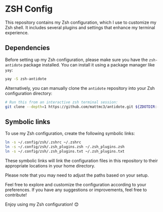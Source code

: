 # ZSH Config

This repository contains my Zsh configuration, which I use to customize my Zsh shell. It includes several plugins and settings that enhance my terminal experience.

## Dependencies

Before setting up my Zsh configuration, please make sure you have the `zsh-antidote` package installed. You can install it using a package manager like `yay`:

```bash
yay -S zsh-antidote
```

Alternatively, you can manually clone the `antidote` repository into your Zsh configuration directory:

```bash
# Run this from an interactive zsh terminal session:
git clone --depth=1 https://github.com/mattmc3/antidote.git ${ZDOTDIR:-~}/.antidote
```

## Symbolic links

To use my Zsh configuration, create the following symbolic links:

```bash
ln -s ~/.config/zsh/.zshrc ~/.zshrc
ln -s ~/.config/zsh/.zsh_plugins.zsh ~/.zsh_plugins.zsh
ln -s ~/.config/zsh/.zsh_plugins.txt ~/.zsh_plugins.txt
```

These symbolic links will link the configuration files in this repository to their appropriate locations in your home directory.

Please note that you may need to adjust the paths based on your setup.

Feel free to explore and customize the configuration according to your preferences. If you have any suggestions or improvements, feel free to contribute!

Enjoy using my Zsh configuration! 😊
